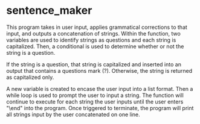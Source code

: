 # sentence_maker
This program takes in user input, applies grammatical corrections to that input, and outputs a concatenation of strings. Within the function, two variables are used to identify strings as questions and each string is capitalized. Then, a conditional is used to determine whether or not the string is a question. 

If the string is a question, that string is capitalized and inserted into an output that contains a questions mark (?). Otherwise, the string is returned as capitalized only. 

A new variable is created to encase the user input into a list format. Then a while loop is used to prompt the user to input a string. The function will continue to execute for each string the user inputs until the user enters "\end" into the program. Once triggered to terminate, the program will print all strings input by the user concatenated on one line.
